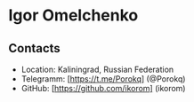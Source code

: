 # Igor Omelchenko
## Contacts
* Location: Kaliningrad, Russian Federation
* Telegramm: [https://t.me/Porokq] (@Porokq)
* GitHub: [https://github.com/ikorom] (ikorom)

